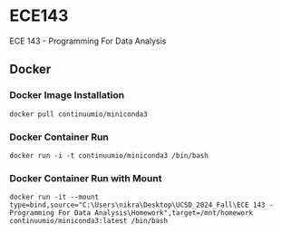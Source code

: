 # ECE143
ECE 143 - Programming For Data Analysis

## Docker
### Docker Image Installation
    docker pull continuumio/miniconda3

### Docker Container Run 
    docker run -i -t continuumio/miniconda3 /bin/bash
    
### Docker Container Run with Mount
    docker run -it --mount type=bind,source="C:\Users\nikra\Desktop\UCSD_2024_Fall\ECE 143 - Programming For Data Analysis\Homework",target=/mnt/homework continuumio/miniconda3:latest /bin/bash

